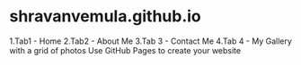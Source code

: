 # shravanvemula.github.io

1.Tab1 - Home
2.Tab2 - About Me
3.Tab 3 - Contact Me
4.Tab 4 - My Gallery with a grid of photos
Use GitHub Pages to create your website
